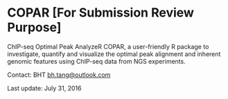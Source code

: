 # COPAR [For Submission Review Purpose]
ChIP-seq Optimal Peak AnalyzeR
COPAR, a user-friendly R package to investigate, quantify and visualize the optimal peak alignment and inherent genomic features using ChIP-seq data from NGS experiments.

Contact: BHT <bh.tang@outlook.com>

Last update: July 31, 2016

